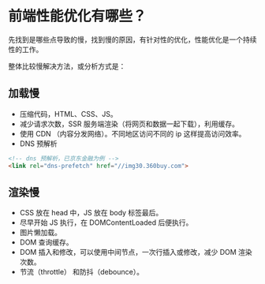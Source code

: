 # 前端性能优化有哪些？

先找到是哪些点导致的慢，找到慢的原因，有针对性的优化，性能优化是一个持续性的工作。

整体比较慢解决方法，或分析方式是：

## 加载慢

- 压缩代码，HTML、CSS、JS。
- 减少请求次数，SSR 服务端渲染（将网页和数据一起下载），利用缓存。
- 使用 CDN （内容分发网络）。不同地区访问不同的 ip 这样提高访问效率。
- DNS 预解析

```html
<!-- dns 预解析，已京东金融为例 -->
<link rel="dns-prefetch" href="//img30.360buy.com">
```

## 渲染慢

- CSS 放在 head 中，JS 放在 body 标签最后。
- 尽早开始 JS 执行，在 DOMContentLoaded 后便执行。
- 图片懒加载。
- DOM 查询缓存。
- DOM 插入和修改，可以使用中间节点，一次行插入或修改，减少 DOM 渲染次数。
- 节流（throttle） 和防抖（debounce）。
